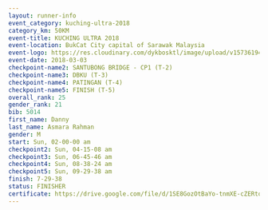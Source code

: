```yaml
--- 
layout: runner-info 
event_category: kuching-ultra-2018 
category_km: 50KM 
event-title: KUCHING ULTRA 2018 
event-location: BukCat City capital of Sarawak Malaysia 
event-logo: https://res.cloudinary.com/dykbosktl/image/upload/v1573619473/Logo/kuching-ultra-2018-logo_tlpvm5.png 
event-date: 2018-03-03 
checkpoint-name2: SANTUBONG BRIDGE - CP1 (T-2) 
checkpoint-name3: DBKU (T-3) 
checkpoint-name4: PATINGAN (T-4) 
checkpoint-name5: FINISH (T-5) 
overall_rank: 25
gender_rank: 21
bib: 5014
first_name: Danny
last_name: Asmara Rahman
gender: M
start: Sun, 02-00-00 am
checkpoint2: Sun, 04-15-08 am
checkpoint3: Sun, 06-45-46 am
checkpoint4: Sun, 08-38-24 am
checkpoint5: Sun, 09-29-38 am
finish: 7-29-38
status: FINISHER
certificate: https://drive.google.com/file/d/1SE8GozOtBaYo-tnmXE-cZERtqDvFRu/view?usp=sharing
--- 
```

